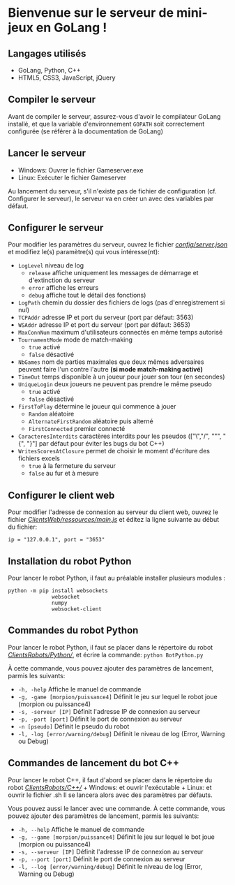 # Bienvenue sur le serveur de mini-jeux en GoLang !

## Langages utilisés

+ GoLang, Python, C++
+ HTML5, CSS3, JavaScript, jQuery

## Compiler le serveur

Avant de compiler le serveur, assurez-vous d'avoir le compilateur GoLang installé, et que la variable d'environnement ```GOPATH``` soit correctement configurée (se référer à la documentation de GoLang)

## Lancer le serveur

+ Windows: Ouvrer le fichier Gameserver.exe
+ Linux: Exécuter le fichier Gameserver

Au lancement du serveur, s'il n'existe pas de fichier de configuration (cf. Configurer le serveur), le serveur va en créer un avec des variables par défaut.

## Configurer le serveur

Pour modifier les paramètres du serveur, ouvrez le fichier [*config/server.json*](config/server.json) et modifiez le(s) paramètre(s) qui vous intéresse(nt):

- ```LogLevel``` niveau de log
	+ ```release``` affiche uniquement les messages de démarrage et d'extinction du serveur
	+ ```error``` affiche les erreurs
	+ ```debug``` affiche tout le détail des fonctions)
- ```LogPath``` chemin du dossier des fichiers de logs (pas d'enregistrement si nul)
- ```TCPAddr``` adresse IP et port du serveur (port par défaut: 3563)
- ```WSAddr``` adresse IP et port du serveur (port par défaut: 3653)
- ```MaxConnNum``` maximum d'utilisateurs connectés en même temps autorisé
- ```TournamentMode``` mode de match-making
	+ ```true``` activé
	+ ```false``` désactivé
- ```NbGames``` nom de parties maximales que deux mêmes adversaires peuvent faire l'un contre l'autre **(si mode match-making activé)**
- ```TimeOut``` temps disponible à un joueur pour jouer son tour (en secondes)
- ```UniqueLogin``` deux joueurs ne peuvent pas prendre le même pseudo
	+ ```true``` activé
	+ ```false``` désactivé
- ```FirstToPlay``` détermine le joueur qui commence à jouer
	+ ```Random``` aléatoire
	+ ```AlternateFirstRandom``` aléatoire puis alterné
	+ ```FirstConnected``` premier connecté
- ```CaracteresInterdits``` caractères interdits pour les pseudos (["\\","/", "\"", "{", "}"] par défaut pour éviter les bugs du bot C++)
- ```WritesScoresAtClosure``` permet de choisir le moment d'écriture des fichiers excels
	+ ```true``` à la fermeture du serveur
	+ ```false``` au fur et à mesure

## Configurer le client web

Pour modifier l'adresse de connexion au serveur du client web, ouvrez le fichier [*ClientsWeb/ressources/main.js*](ClientsWeb/ressources/main.js) et éditez la ligne suivante au début du fichier:
```
ip = "127.0.0.1", port = "3653"
```

## Installation du robot Python

Pour lancer le robot Python, il faut au préalable installer plusieurs modules :
```
python -m pip install websockets
		      websocket
		      numpy
		      websocket-client
```

## Commandes du robot Python

Pour lancer le robot Python, il faut se placer dans le répertoire du robot [*ClientsRobots/Python/*](ClientsRobots/Python/), et écrire la commande:
```python BotPython.py```

À cette commande, vous pouvez ajouter des paramètres de lancement, parmis les suivants:

+ ```-h, -help```			Affiche le manuel de commande
+ ```-g, -game [morpion/puissance4]```	Définit le jeu sur lequel le robot joue (morpion ou puissance4)
+ ```-s, -serveur [IP]```		Définit l'adresse IP de connexion au serveur
+ ```-p, -port [port]```		Définit le port de connexion au serveur
+ ```-n [pseudo]```			Définit le pseudo du robot
+ ```-l, -log [error/warning/debug]```	Définit le niveau de log (Error, Warning ou Debug)


## Commandes de lancement du bot C++

Pour lancer le robot C++, il faut d'abord se placer dans le répertoire du robot [*ClientsRobots/C++/*](ClientsRobots/C++/)
	+ Windows: et ouvrir l'exécutable
	+ Linux: et ouvrir le fichier .sh
Il se lancera alors avec des paramètres par défauts.

Vous pouvez aussi le lancer avec une commande. À cette commande, vous pouvez ajouter des paramètres de lancement, parmis les suivants:

+ ```-h, --help```			Affiche le manuel de commande
+ ```-g, --game [morpion/puissance4]```	Définit le jeu sur lequel le bot joue (morpion ou puissance4)
+ ```-s, --serveur [IP]```		Définit l'adresse IP de connexion au serveur
+ ```-p, --port [port]```		Définit le port de connexion au serveur
+ ```-l, --log [error/warning/debug]```	Définit le niveau de log (Error, Warning ou Debug)

